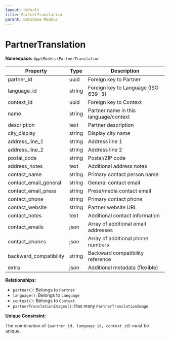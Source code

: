 ```yaml
---
layout: default
title: PartnerTranslation
parent: Database Models
---
```


# PartnerTranslation

**Namespace:** `App\Models\PartnerTranslation`

| Property               | Type   | Description                           |
| ---------------------- | ------ | ------------------------------------- |
| partner_id             | uuid   | Foreign key to Partner                |
| language_id            | string | Foreign key to Language (ISO 639-3)  |
| context_id             | uuid   | Foreign key to Context                |
| name                   | string | Partner name in this language/context |
| description            | text   | Partner description                   |
| city_display           | string | Display city name                     |
| address_line_1         | string | Address line 1                        |
| address_line_2         | string | Address line 2                        |
| postal_code            | string | Postal/ZIP code                       |
| address_notes          | text   | Additional address notes              |
| contact_name           | string | Primary contact person name           |
| contact_email_general  | string | General contact email                 |
| contact_email_press    | string | Press/media contact email             |
| contact_phone          | string | Primary contact phone                 |
| contact_website        | string | Partner website URL                   |
| contact_notes          | text   | Additional contact information        |
| contact_emails         | json   | Array of additional email addresses   |
| contact_phones         | json   | Array of additional phone numbers     |
| backward_compatibility | string | Backward compatibility reference      |
| extra                  | json   | Additional metadata (flexible)        |

**Relationships:**

- `partner()`: Belongs to `Partner`
- `language()`: Belongs to `Language`
- `context()`: Belongs to `Context`
- `partnerTranslationImages()`: Has many `PartnerTranslationImage`

**Unique Constraint:**

The combination of `(partner_id, language_id, context_id)` must be unique.
